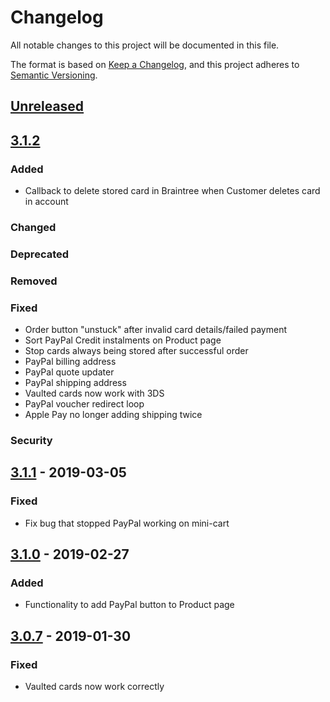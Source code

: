 # Changelog
All notable changes to this project will be documented in this file.

The format is based on [Keep a Changelog](https://keepachangelog.com/en/1.0.0/),
and this project adheres to [Semantic Versioning](https://semver.org/spec/v2.0.0.html).

## [Unreleased]

## [3.1.2]
### Added
- Callback to delete stored card in Braintree when Customer deletes card in account

### Changed

### Deprecated

### Removed

### Fixed
- Order button "unstuck" after invalid card details/failed payment
- Sort PayPal Credit instalments on Product page
- Stop cards always being stored after successful order
- PayPal billing address
- PayPal quote updater
- PayPal shipping address
- Vaulted cards now work with 3DS
- PayPal voucher redirect loop
- Apple Pay no longer adding shipping twice

### Security

## [3.1.1] - 2019-03-05
### Fixed
- Fix bug that stopped PayPal working on mini-cart

## [3.1.0] - 2019-02-27
### Added
- Functionality to add PayPal button to Product page

## [3.0.7] - 2019-01-30
### Fixed
- Vaulted cards now work correctly

[Unreleased]: https://github.com/genecommerce/module-braintree-magento2/compare/3.1.2...develop
[3.1.2]: https://github.com/genecommerce/module-braintree-magento2/compare/3.1.1...3.1.2
[3.1.1]: https://github.com/genecommerce/module-braintree-magento2/compare/3.1.0...3.1.1
[3.1.0]: https://github.com/genecommerce/module-braintree-magento2/compare/3.0.7...3.1.0
[3.0.7]: https://github.com/genecommerce/module-braintree-magento2/compare/3.0.6...3.0.7